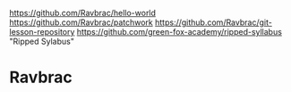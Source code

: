 https://github.com/Ravbrac/hello-world 
https://github.com/Ravbrac/patchwork
https://github.com/Ravbrac/git-lesson-repository
https://github.com/green-fox-academy/ripped-syllabus "Ripped Sylabus"
# Ravbrac
